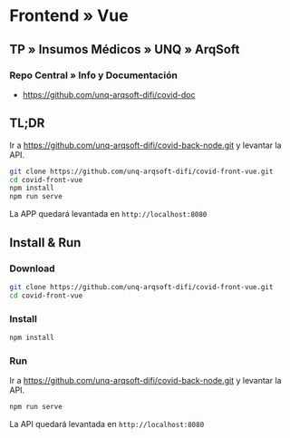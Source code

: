 # Frontend » Vue

## TP » Insumos Médicos » UNQ » ArqSoft

### Repo Central » Info y Documentación

* <https://github.com/unq-arqsoft-difi/covid-doc>

## TL;DR

Ir a <https://github.com/unq-arqsoft-difi/covid-back-node.git> y levantar la API.

```sh
git clone https://github.com/unq-arqsoft-difi/covid-front-vue.git
cd covid-front-vue
npm install
npm run serve
```

La APP quedará levantada en `http://localhost:8080`

## Install & Run

### Download

```sh
git clone https://github.com/unq-arqsoft-difi/covid-front-vue.git
cd covid-front-vue
```

### Install

```sh
npm install
```

### Run

Ir a <https://github.com/unq-arqsoft-difi/covid-back-node.git> y levantar la API.

```sh
npm run serve
```

La API quedará levantada en `http://localhost:8080`
